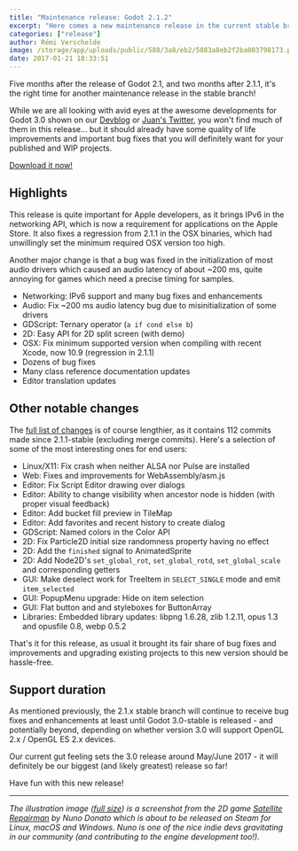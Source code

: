 ```yaml
---
title: "Maintenance release: Godot 2.1.2"
excerpt: "Here comes a new maintenance release in the current stable branch, Godot 2.1.2. It features various bug fixes and usability improvements, as well as brand new IPv6 support in the networking API, a better audio driver initialization reducing the latency, ternary operators in GDScript and out of the box split screen mode for 2D!"
categories: ["release"]
author: Rémi Verschelde
image: /storage/app/uploads/public/588/3a8/eb2/5883a8eb2f2ba003798173.png
date: 2017-01-21 18:33:51
---
```


Five months after the release of Godot 2.1, and two months after 2.1.1, it's the right time for another maintenance release in the stable branch!

While we are all looking with avid eyes at the awesome developments for Godot 3.0 shown on our [Devblog](/devblog) or [Juan's Twitter](https://twitter.com/reduzio), you won't find much of them in this release... but it should already have some quality of life improvements and important bug fixes that you will definitely want for your published and WIP projects.

[Download it now!](/download)

## Highlights

This release is quite important for Apple developers, as it brings IPv6 in the networking API, which is now a requirement for applications on the Apple Store. It also fixes a regression from 2.1.1 in the OSX binaries, which had unwillingly set the minimum required OSX version too high.

Another major change is that a bug was fixed in the initialization of most audio drivers which caused an audio latency of about ~200 ms, quite annoying for games which need a precise timing for samples.

- Networking: IPv6 support and many bug fixes and enhancements
- Audio: Fix ~200 ms audio latency bug due to misinitialization of some drivers
- GDScript: Ternary operator (`a if cond else b`)
- 2D: Easy API for 2D split screen (with demo)
- OSX: Fix minimum supported version when compiling with recent Xcode, now 10.9 (regression in 2.1.1)
- Dozens of bug fixes
- Many class reference documentation updates
- Editor translation updates

## Other notable changes

The [full list of changes](http://download.tuxfamily.org/godotengine/2.1.2/Godot_v2.1.2-stable_changelog.txt) is of course lengthier, as it contains 112 commits made since 2.1.1-stable (excluding merge commits). Here's a selection of some of the most interesting ones for end users:

- Linux/X11: Fix crash when neither ALSA nor Pulse are installed
- Web: Fixes and improvements for WebAssembly/asm.js
- Editor: Fix Script Editor drawing over dialogs
- Editor: Ability to change visibility when ancestor node is hidden (with proper visual feedback)
- Editor: Add bucket fill preview in TileMap
- Editor: Add favorites and recent history to create dialog
- GDScript: Named colors in the Color API
- 2D: Fix Particle2D initial size randomness property having no effect
- 2D: Add the `finished` signal to AnimatedSprite
- 2D: Add Node2D's `set_global_rot`, `set_global_rotd`, `set_global_scale` and corresponding getters
- GUI: Make deselect work for TreeItem in `SELECT_SINGLE` mode and emit `item_selected`
- GUI: PopupMenu upgrade: Hide on item selection
- GUI: Flat button and and styleboxes for ButtonArray
- Libraries: Embedded library updates: libpng 1.6.28, zlib 1.2.11, opus 1.3 and opusfile 0.8, webp 0.5.2

That's it for this release, as usual it brought its fair share of bug fixes and improvements and upgrading existing projects to this new version should be hassle-free.

## Support duration

As mentioned previously, the 2.1.x stable branch will continue to receive bug fixes and enhancements at least until Godot 3.0-stable is released - and potentially beyond, depending on whether version 3.0 will support OpenGL 2.x / OpenGL ES 2.x devices.

Our current gut feeling sets the 3.0 release around May/June 2017 - it will definitely be our biggest (and likely greatest) release so far!

Have fun with this new release!

----------

*The illustration image ([full size](/storage/app/uploads/public/588/3a8/eb2/5883a8eb2f2ba003798173.png)) is a screenshot from the 2D game [Satellite Repairman](http://satelliterepairman.com) by Nuno Donato which is about to be released on Steam for Linux, macOS and Windows. Nuno is one of the nice indie devs gravitating in our community (and contributing to the engine development too!).*
